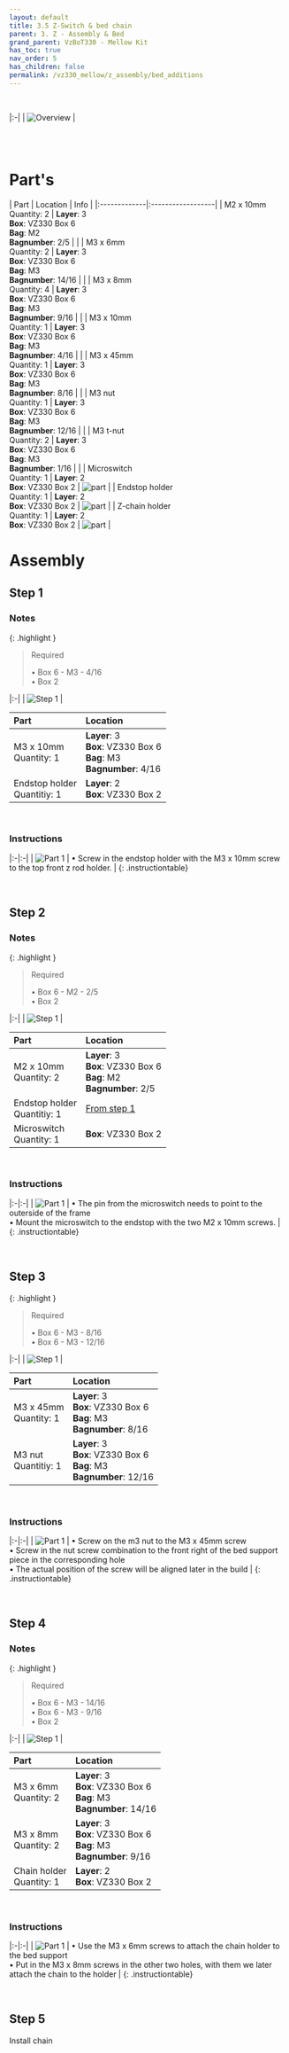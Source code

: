```yaml
---
layout: default
title: 3.5 Z-Switch & bed chain
parent: 3. Z - Assembly & Bed
grand_parent: VzBoT330 - Mellow Kit
has_toc: true
nav_order: 5
has_children: false
permalink: /vz330_mellow/z_assembly/bed_additions
---
```


<br>

|:-|
| ![Overview](../../assets/images/manual/vz330_mellow/z_assembly/bed_additions/overview.png) |

<br>
<br>

# Part's

| Part | Location | Info |
|:-------------|:------------------|
| M2 x 10mm <br> Quantity: 2 | **Layer**: 3 <br> **Box**: VZ330 Box 6 <br> **Bag**: M2 <br> **Bagnumber**: 2/5 |  |
| M3 x 6mm <br> Quantity: 2 | **Layer**: 3 <br> **Box**: VZ330 Box 6 <br> **Bag**: M3 <br> **Bagnumber**: 14/16 |  |
| M3 x 8mm <br> Quantity: 4 | **Layer**: 3 <br> **Box**: VZ330 Box 6 <br> **Bag**: M3 <br> **Bagnumber**: 9/16 |  |
| M3 x 10mm <br> Quantity: 1 | **Layer**: 3 <br> **Box**: VZ330 Box 6 <br> **Bag**: M3 <br> **Bagnumber**: 4/16 |  |
| M3 x 45mm <br> Quantity: 1 | **Layer**: 3 <br> **Box**: VZ330 Box 6 <br> **Bag**: M3 <br> **Bagnumber**: 8/16 |  |
| M3 nut <br> Quantity: 1 | **Layer**: 3 <br> **Box**: VZ330 Box 6 <br> **Bag**: M3 <br> **Bagnumber**: 12/16 |  |
| M3 t-nut <br> Quantity: 2 | **Layer**: 3 <br> **Box**: VZ330 Box 6 <br> **Bag**: M3 <br> **Bagnumber**: 1/16 |  |
| Microswitch <br> Quantity: 1 | **Layer**: 2 <br> **Box**: VZ330 Box 2 | ![part](../../assets/images/manual/vz330_mellow/z_assembly/bed_additions/parts/microswitch.png) |
| Endstop holder <br> Quantity: 1 | **Layer**: 2 <br> **Box**: VZ330 Box 2 | ![part](../../assets/images/manual/vz330_mellow/z_assembly/bed_additions/parts/endstop.png) |
| Z-chain holder <br> Quantity: 1 | **Layer**: 2 <br> **Box**: VZ330 Box 2 | ![part](../../assets/images/manual/vz330_mellow/z_assembly/bed_additions/parts/z_chain-holder.png) |

# Assembly

## Step 1

### Notes

{: .highlight }
> Required
>
> &#8226; Box 6 - M3 - 4/16 <br>
> &#8226; Box 2

|:-|
| ![Step 1](../../assets/images/manual/vz330_mellow/z_assembly/bed_additions/step1.png) |

| Part | Location |
|:-|:-|
| M3 x 10mm <br> Quantity: 1 | **Layer**: 3 <br> **Box**: VZ330 Box 6 <br> **Bag**: M3 <br> **Bagnumber**: 4/16 |
| Endstop holder <br> Quantitiy: 1 | **Layer**: 2 <br> **Box**: VZ330 Box 2 |

<br>

### Instructions

|:-|:-|
| ![Part 1](../../assets/images/manual/vz330_mellow/z_assembly/bed_additions/step1_part1.png) | &#8226; Screw in the endstop holder with the M3 x 10mm screw to the top front z rod holder. |
{: .instructiontable}

<br>

## Step 2

### Notes

{: .highlight }
> Required
>
> &#8226; Box 6 - M2 - 2/5 <br>
> &#8226; Box 2

|:-|
| ![Step 1](../../assets/images/manual/vz330_mellow/z_assembly/bed_additions/step2.png) |

| Part | Location |
|:-|:-|
| M2 x 10mm <br> Quantity: 2 | **Layer**: 3 <br> **Box**: VZ330 Box 6 <br> **Bag**: M2 <br> **Bagnumber**: 2/5 |
| Endstop holder <br> Quantitiy: 1 | [From step 1](#step-1) |
| Microswitch <br> Quantity: 1 | **Box**: VZ330 Box 2 |

<br>

### Instructions

|:-|:-|
| ![Part 1](../../assets/images/manual/vz330_mellow/z_assembly/bed_additions/step2_part1.png) | &#8226; The pin from the microswitch needs to point to the outerside of the frame <br> &#8226; Mount the microswitch to the endstop with the two M2 x 10mm screws. |
{: .instructiontable}

<br>

## Step 3

{: .highlight }
> Required
>
> &#8226; Box 6 - M3 - 8/16 <br>
> &#8226; Box 6 - M3 - 12/16

|:-|
| ![Step 1](../../assets/images/manual/vz330_mellow/z_assembly/bed_additions/step3.png) |

| Part | Location |
|:-|:-|
| M3 x 45mm <br> Quantity: 1 | **Layer**: 3 <br> **Box**: VZ330 Box 6 <br> **Bag**: M3 <br> **Bagnumber**: 8/16 |
| M3 nut <br> Quantitiy: 1 | **Layer**: 3 <br> **Box**: VZ330 Box 6 <br> **Bag**: M3 <br> **Bagnumber**: 12/16 |

<br>

### Instructions

|:-|:-|
| ![Part 1](../../assets/images/manual/vz330_mellow/z_assembly/bed_additions/step3_part1.png) | &#8226; Screw on the m3 nut to the M3 x 45mm screw <br> &#8226; Screw in the nut screw combination to the front right of the bed support piece in the corresponding hole <br> &#8226; The actual position of the screw will be aligned later in the build |
{: .instructiontable}

<br>

## Step 4

### Notes

{: .highlight }
> Required
>
> &#8226; Box 6 - M3 - 14/16 <br>
> &#8226; Box 6 - M3 - 9/16 <br>
> &#8226; Box 2

|:-|
| ![Step 1](../../assets/images/manual/vz330_mellow/z_assembly/bed_additions/step4.png) |

| Part | Location |
|:-|:-|
| M3 x 6mm <br> Quantity: 2 | **Layer**: 3 <br> **Box**: VZ330 Box 6 <br> **Bag**: M3 <br> **Bagnumber**: 14/16 |
| M3 x 8mm <br> Quantity: 2 | **Layer**: 3 <br> **Box**: VZ330 Box 6 <br> **Bag**: M3 <br> **Bagnumber**: 9/16 |
| Chain holder <br> Quantity: 1 | **Layer**: 2 <br> **Box**: VZ330 Box 2 |

<br>

### Instructions

|:-|:-|
| ![Part 1](../../assets/images/manual/vz330_mellow/z_assembly/bed_additions/step4_part1.png) | &#8226; Use the M3 x 6mm screws to attach the chain holder to the bed support <br> &#8226; Put in the M3 x 8mm screws in the other two holes, with them we later attach the chain to the holder  |
{: .instructiontable}

<br>

## Step 5

Install chain
